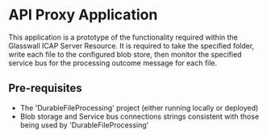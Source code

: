 ﻿# API Proxy Application

This application is a prototype of the functionality required within the Glasswall ICAP Server Resource. It is required to take the specified folder, write each file to the configured blob store, then monitor the specified service bus for the processing outcome message for each file.

## Pre-requisites

- The 'DurableFileProcessing' project (either running locally or deployed)
- Blob storage and Service bus connections strings consistent with those being used by 'DurableFileProcessing'

